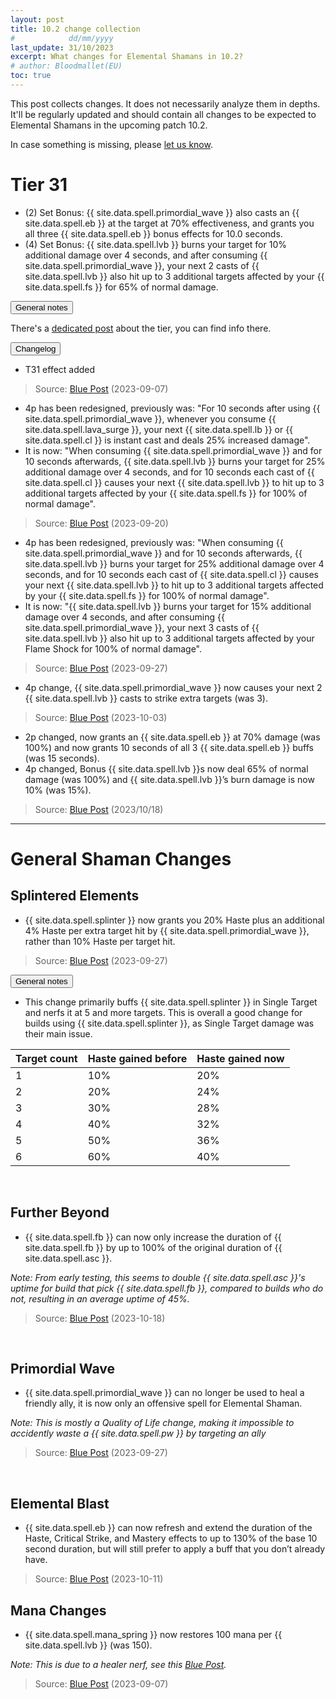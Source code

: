 ```yaml
---
layout: post
title: 10.2 change collection
#            dd/mm/yyyy
last_update: 31/10/2023
excerpt: What changes for Elemental Shamans in 10.2?
# author: Bloodmallet(EU)
toc: true
---
```


This post collects changes. It does not necessarily analyze them in depths. It'll be regularly updated and should contain all changes to be expected to Elemental Shamans in the upcoming patch 10.2.

In case something is missing, please [let us know](https://discord.gg/VA7wXVx).


# Tier 31

- (2) Set Bonus: {{ site.data.spell.primordial_wave }} also casts an {{ site.data.spell.eb }} at the target at 70% effectiveness, and grants you all three {{ site.data.spell.eb }} bonus effects for 10.0 seconds.
- (4) Set Bonus: {{ site.data.spell.lvb }} burns your target for 10% additional damage over 4 seconds, and after consuming {{ site.data.spell.primordial_wave }}, your next 2 casts of {{ site.data.spell.lvb }} also hit up to 3 additional targets affected by your {{ site.data.spell.fs }} for 65% of normal damage.


<div class="accordion mb-4" id="tier-31">
  <div class="card">
    <div class="card-header" id="tier-31-general">
      <div class="h2 mb-0">
        <button class="btn btn-link btn-block text-left collapsed" type="button" data-toggle="collapse" data-target="#tier-31-general-body" aria-expanded="false" aria-controls="tier-31-general-body">
          General notes
        </button>
      </div>
    </div>
    <div id="tier-31-general-body" class="collapse" aria-labelledby="tier-31-general" data-parent="#tier-31">
      <div class="card-body" markdown="1">

There's a [dedicated post](https://stormearthandlava.com/blog/2023/09/28/t31-set-discussion.html) about the tier, you can find info there.

</div>
    </div>
  </div>
  <div class="card">
    <div class="card-header" id="tier-31-changelog">
      <div class="h2 mb-0">
        <button class="btn btn-link btn-block text-left collapsed" type="button" data-toggle="collapse" data-target="#tier-31-changelog-body" aria-expanded="false" aria-controls="tier-31-changelog-body">
          Changelog
        </button>
      </div>
    </div>
    <div id="tier-31-changelog-body" class="collapse" aria-labelledby="tier-31-changelog" data-parent="#tier-31">
      <div class="card-body" markdown="1">

- T31 effect added

> Source: [Blue Post](https://us.forums.blizzard.com/en/wow/t/class-sets-in-guardians-of-the-dream/1666443) (2023-09-07)

- 4p has been redesigned, previously was: "For 10 seconds after using {{ site.data.spell.primordial_wave }}, whenever you consume {{ site.data.spell.lava_surge }}, your next {{ site.data.spell.lb }} or {{ site.data.spell.cl }} is instant cast and deals 25% increased damage".
- It is now: "When consuming {{ site.data.spell.primordial_wave }} and for 10 seconds afterwards, {{ site.data.spell.lvb }} burns your target for 25% additional damage over 4 seconds, and for 10 seconds each cast of {{ site.data.spell.cl }} causes your next {{ site.data.spell.lvb }} to hit up to 3 additional targets affected by your {{ site.data.spell.fs }} for 100% of normal damage".

> Source: [Blue Post](https://us.forums.blizzard.com/en/wow/t/guardians-of-the-dream-ptr-development-notes/1666552/5) (2023-09-20)

- 4p has been redesigned, previously was: "When consuming {{ site.data.spell.primordial_wave }} and for 10 seconds afterwards, {{ site.data.spell.lvb }} burns your target for 25% additional damage over 4 seconds, and for 10 seconds each cast of {{ site.data.spell.cl }} causes your next {{ site.data.spell.lvb }} to hit up to 3 additional targets affected by your {{ site.data.spell.fs }} for 100% of normal damage".
- It is now: "{{ site.data.spell.lvb }} burns your target for 15% additional damage over 4 seconds, and after consuming {{ site.data.spell.primordial_wave }}, your next 3 casts of {{ site.data.spell.lvb }} also hit up to 3 additional targets affected by your Flame Shock for 100% of normal damage".

> Source: [Blue Post](https://us.forums.blizzard.com/en/wow/t/guardians-of-the-dream-ptr-development-notes/1666552/6) (2023-09-27)

- 4p change, {{ site.data.spell.primordial_wave }} now causes your next 2 {{ site.data.spell.lvb }} casts to strike extra targets (was 3).

> Source: [Blue Post](https://us.forums.blizzard.com/en/wow/t/guardians-of-the-dream-ptr-development-notes/1666552/8) (2023-10-03)

- 2p changed, now grants an {{ site.data.spell.eb }} at 70% damage (was 100%) and now grants 10 seconds of all 3 {{ site.data.spell.eb }} buffs (was 15 seconds).
- 4p changed, Bonus {{ site.data.spell.lvb }}s now deal 65% of normal damage (was 100%) and {{ site.data.spell.lvb }}’s burn damage is now 10% (was 15%).

> Source: [Blue Post](https://us.forums.blizzard.com/en/wow/t/guardians-of-the-dream-ptr-development-notes/1666552/11) (2023/10/18)

</div>
    </div>
  </div>
</div>

<hr>

# General Shaman Changes

## Splintered Elements

- {{ site.data.spell.splinter }} now grants you 20% Haste plus an additional 4% Haste per extra target hit by {{ site.data.spell.primordial_wave }}, rather than 10% Haste per target hit.

> Source: [Blue Post](https://us.forums.blizzard.com/en/wow/t/guardians-of-the-dream-ptr-development-notes/1666552/6) (2023-09-27)

<div class="card">
  <div class="card-header" id="spe">
    <div class="h2 mb-0">
      <button class="btn btn-link btn-block text-left collapsed" type="button" data-toggle="collapse" data-target="#spe-body" aria-expanded="false" aria-controls="spe-body">
        General notes
      </button>
    </div>
  </div>
  <div id="spe-body" class="collapse" aria-labelledby="spe">
    <div class="card-body" markdown="1">

- This change primarily buffs {{ site.data.spell.splinter }} in Single Target and nerfs it at 5 and more targets. This is overall a good change for builds using {{ site.data.spell.splinter }}, as Single Target damage was their main issue.


Target count | Haste gained before | Haste gained now
--- | --- | ---
1 | 10% | 20%
2 | 20% | 24%
3 | 30% | 28%
4 | 40% | 32%
5 | 50% | 36%
6 | 60% | 40%

</div>
  </div>
</div>

<br>

## Further Beyond

- {{ site.data.spell.fb }} can now only increase the duration of {{ site.data.spell.fb }} by up to 100% of the original duration of {{ site.data.spell.asc }}.

*Note: From early testing, this seems to double {{ site.data.spell.asc }}'s uptime for build that pick {{ site.data.spell.fb }}, compared to builds who do not, resulting in an average uptime of 45%.*

> Source: [Blue Post](https://us.forums.blizzard.com/en/wow/t/guardians-of-the-dream-ptr-development-notes/1666552/6) (2023-10-18)

<br>

## Primordial Wave

- {{ site.data.spell.primordial_wave }} can no longer be used to heal a friendly ally, it is now only an offensive spell for Elemental Shaman.

*Note: This is mostly a Quality of Life change, making it impossible to accidently waste a {{ site.data.spell.pw }} by targeting an ally*

> Source: [Blue Post](https://us.forums.blizzard.com/en/wow/t/guardians-of-the-dream-ptr-development-notes/1666552/6) (2023-09-27)

<br>

## Elemental Blast

- {{ site.data.spell.eb }} can now refresh and extend the duration of the Haste, Critical Strike, and Mastery effects to up to 130% of the base 10 second duration, but will still prefer to apply a buff that you don’t already have.

> Source: [Blue Post](https://us.forums.blizzard.com/en/wow/t/guardians-of-the-dream-ptr-development-notes/1666552/10) (2023-10-11)

## Mana Changes

- {{ site.data.spell.mana_spring }} now restores 100 mana per {{ site.data.spell.lvb }} (was 150).

*Note: This is due to a healer nerf, see this [Blue Post](https://us.forums.blizzard.com/en/wow/t/healing-throughput-and-mana-generation-in-guardians-of-the-dream/1666444).*

> Source: [Blue Post](https://us.forums.blizzard.com/en/wow/t/guardians-of-the-dream-ptr-development-notes/1666552/1) (2023-09-07)
